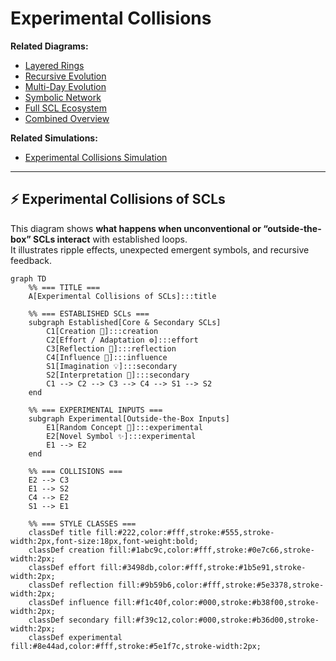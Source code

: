 # Experimental Collisions

**Related Diagrams:**  
- [Layered Rings](../diagrams/layered_rings.md)  
- [Recursive Evolution](../diagrams/recursive_evolution.md)  
- [Multi-Day Evolution](../diagrams/multi_day_evolution.md)  
- [Symbolic Network](../diagrams/symbolic_network.md)  
- [Full SCL Ecosystem](../diagrams/full_scl_ecosystem.md)  
- [Combined Overview](../diagrams/combined_overview.md)

**Related Simulations:**  
- [Experimental Collisions Simulation](../simulations/experimental_collisions.md)

---

## ⚡ Experimental Collisions of SCLs

This diagram shows **what happens when unconventional or “outside-the-box” SCLs interact** with established loops.  
It illustrates ripple effects, unexpected emergent symbols, and recursive feedback.

```mermaid
graph TD
    %% === TITLE ===
    A[Experimental Collisions of SCLs]:::title

    %% === ESTABLISHED SCLs ===
    subgraph Established[Core & Secondary SCLs]
        C1[Creation 🌱]:::creation
        C2[Effort / Adaptation ⚙️]:::effort
        C3[Reflection 💭]:::reflection
        C4[Influence 🌊]:::influence
        S1[Imagination 💡]:::secondary
        S2[Interpretation 🧩]:::secondary
        C1 --> C2 --> C3 --> C4 --> S1 --> S2
    end

    %% === EXPERIMENTAL INPUTS ===
    subgraph Experimental[Outside-the-Box Inputs]
        E1[Random Concept 🎲]:::experimental
        E2[Novel Symbol ✨]:::experimental
        E1 --> E2
    end

    %% === COLLISIONS ===
    E2 --> C3
    E1 --> S2
    C4 --> E2
    S1 --> E1

    %% === STYLE CLASSES ===
    classDef title fill:#222,color:#fff,stroke:#555,stroke-width:2px,font-size:18px,font-weight:bold;
    classDef creation fill:#1abc9c,color:#fff,stroke:#0e7c66,stroke-width:2px;
    classDef effort fill:#3498db,color:#fff,stroke:#1b5e91,stroke-width:2px;
    classDef reflection fill:#9b59b6,color:#fff,stroke:#5e3378,stroke-width:2px;
    classDef influence fill:#f1c40f,color:#000,stroke:#b38f00,stroke-width:2px;
    classDef secondary fill:#f39c12,color:#000,stroke:#b36d00,stroke-width:2px;
    classDef experimental fill:#8e44ad,color:#fff,stroke:#5e1f7c,stroke-width:2px;
